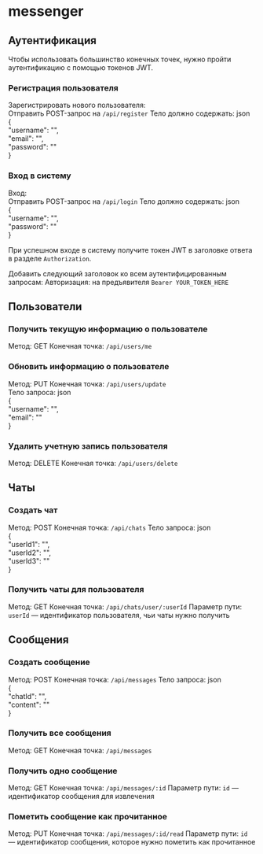 # messenger
## Аутентификация

Чтобы использовать большинство конечных точек, нужно пройти аутентификацию с помощью токенов JWT.

### Регистрация пользователя
Зарегистрировать нового пользователя:  
Отправить POST-запрос на `/api/register` 
Тело должно содержать: json  
{  
    "username": "",  
    "email": "",  
    "password": ""  
}  

### Вход в систему
Вход:  
Отправить POST-запрос на `/api/login`
Тело должно содержать: json  
{  
    "username": "",  
    "password": ""  
}

При успешном входе в систему получите токен JWT в заголовке ответа в разделе `Authorization`.

Добавить следующий заголовок ко всем аутентифицированным запросам:
Авторизация: на предъявителя `Bearer YOUR_TOKEN_HERE`


## Пользователи
### Получить текущую информацию о пользователе
Метод: GET
Конечная точка: `/api/users/me`

### Обновить информацию о пользователе
Метод: PUT
Конечная точка: `/api/users/update`  
Тело запроса: json  
{  
    "username": "",  
    "email": ""  
}

### Удалить учетную запись пользователя
Метод: DELETE
Конечная точка: `/api/users/delete`

## Чаты
### Создать чат
Метод: POST
Конечная точка: `/api/chats`
Тело запроса: json  
{  
    "userId1": "",  
    "userId2": "",  
    "userId3": ""  
}

### Получить чаты для пользователя
Метод: GET
Конечная точка: `/api/chats/user/:userId`
Параметр пути: `userId` — идентификатор пользователя, чьи чаты нужно получить

## Сообщения
### Создать сообщение
Метод: POST
Конечная точка: `/api/messages`
Тело запроса: json  
{  
    "chatId": "",  
    "content": ""  
}

### Получить все сообщения
Метод: GET
Конечная точка: `/api/messages`

### Получить одно сообщение
Метод: GET
Конечная точка: `/api/messages/:id`
Параметр пути: `id` — идентификатор сообщения для извлечения

### Пометить сообщение как прочитанное
Метод: PUT
Конечная точка: `/api/messages/:id/read`
Параметр пути: `id` — идентификатор сообщения, которое нужно пометить как прочитанное